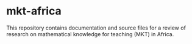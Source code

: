 # mkt-africa
This repository contains documentation and source files for a review of research on mathematical knowledge for teaching (MKT) in Africa. 